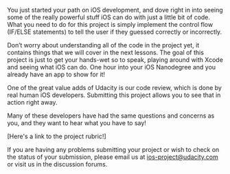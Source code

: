 You just started your path on iOS development, and dove right in into seeing some of the really powerful stuff iOS can do with just a little bit of code. What you need to do for this project is simply implement the control flow (IF/ELSE statements) to tell the user if they guessed correctly or incorrectly.

Don’t worry about understanding all of the code in the project yet, it contains things that we will cover in the next lessons. The goal of this project is just to get your hands-wet so to speak, playing around with Xcode and seeing what iOS can do. One hour into your iOS Nanodegree and you already have an app to show for it!

One of the great value adds of Udacity is our code review, which is done by real human iOS developers. Submitting this project allows you to see that in action right away.

Many of these developers have had the same questions and concerns as you, and they want to hear what you have to say!

[Here's a link to the project rubric!]

If you are having any problems submitting your project or wish to check on the status of your submission, please email us at ios-project@udacity.com or visit us in the discussion forums.
